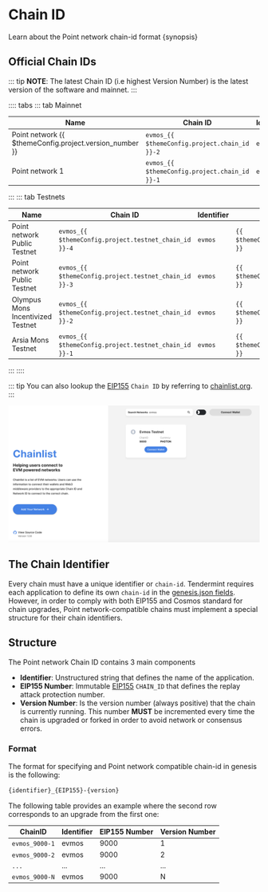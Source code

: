 <!--
order: 3
-->

# Chain ID

Learn about the Point network chain-id format {synopsis}

## Official Chain IDs

::: tip
**NOTE**: The latest Chain ID (i.e highest Version Number) is the latest version of the software and mainnet.
:::

:::: tabs
::: tab Mainnet

| Name                                            | Chain ID                                      | Identifier | EIP155 Number                         | Version Number                              |
| ----------------------------------------------- | --------------------------------------------- | ---------- | ------------------------------------- | ------------------------------------------- |
| Point network {{ $themeConfig.project.version_number }} | `evmos_{{ $themeConfig.project.chain_id }}-2` | `evmos`    | `{{ $themeConfig.project.chain_id }}` | `{{ $themeConfig.project.version_number }}` |
| Point network 1                                         | `evmos_{{ $themeConfig.project.chain_id }}-1` | `evmos`    | `{{ $themeConfig.project.chain_id }}` | `1`                                         |
:::
::: tab Testnets

| Name                              | Chain ID                                              | Identifier | EIP155 Number                                 | Version Number                                      |
| --------------------------------- | ----------------------------------------------------- | ---------- | --------------------------------------------- | --------------------------------------------------- |
| Point network Public Testnet              | `evmos_{{ $themeConfig.project.testnet_chain_id }}-4` | `evmos`    | `{{ $themeConfig.project.testnet_chain_id }}` | `{{ $themeConfig.project.testnet_version_number }}` |
| Point network Public Testnet              | `evmos_{{ $themeConfig.project.testnet_chain_id }}-3` | `evmos`    | `{{ $themeConfig.project.testnet_chain_id }}` | `3`                                                 |
| Olympus Mons Incentivized Testnet | `evmos_{{ $themeConfig.project.testnet_chain_id }}-2` | `evmos`    | `{{ $themeConfig.project.testnet_chain_id }}` | `2`                                                 |
| Arsia Mons Testnet                | `evmos_{{ $themeConfig.project.testnet_chain_id }}-1` | `evmos`    | `{{ $themeConfig.project.testnet_chain_id }}` | `1`                                                 |

:::
::::

::: tip
You can also lookup the [EIP155](https://github.com/ethereum/EIPs/blob/master/EIPS/eip-155.md) `Chain ID` by referring to [chainlist.org](https://chainlist.org/).
:::

![chainlist.org website](./../../img/chainlist.png)

## The Chain Identifier

Every chain must have a unique identifier or `chain-id`. Tendermint requires each application to
define its own `chain-id` in the [genesis.json fields](https://docs.tendermint.com/master/spec/core/genesis.html#genesis-fields). However, in order to comply with both EIP155 and Cosmos standard for chain upgrades, Point network-compatible chains must implement a special structure for their chain identifiers.

## Structure

The Point network Chain ID contains 3 main components

- **Identifier**: Unstructured string that defines the name of the application.
- **EIP155 Number**: Immutable [EIP155](https://github.com/ethereum/EIPs/blob/master/EIPS/eip-155.md) `CHAIN_ID` that defines the replay attack protection number.
- **Version Number**: Is the version number (always positive) that the chain is currently running.
This number **MUST** be incremented every time the chain is upgraded or forked in order to avoid network or consensus errors.

### Format

The format for specifying and Point network compatible chain-id in genesis is the following:

```bash
{identifier}_{EIP155}-{version}
```

The following table provides an example where the second row corresponds to an upgrade from the first one:

| ChainID        | Identifier | EIP155 Number | Version Number |
| -------------- | ---------- | ------------- | -------------- |
| `evmos_9000-1` | evmos      | 9000          | 1              |
| `evmos_9000-2` | evmos      | 9000          | 2              |
| `...`          | ...        | ...           | ...            |
| `evmos_9000-N` | evmos      | 9000          | N              |
